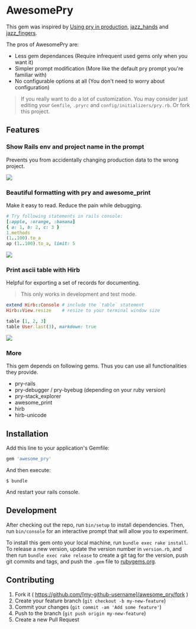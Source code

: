 # AwesomePry

This gem was inspired by [Using pry in production](https://bugsnag.com/blog/production-pry), [jazz_hands](https://github.com/nixme/jazz_hands) and [jazz_fingers](https://github.com/plribeiro3000/jazz_fingers).

The pros of AwesomePry are:

* Less gem dependances (Require infrequent used gems only when you want it)
* Simpler prompt modification (More like the default pry prompt you're familiar with)
* No configurable options at all (You don't need to worry about configuration)

> If you really want to do a lot of customization. You may consider just editing your `Gemfile`, `.pryrc` and `config/initializers/pry.rb`. Or fork this project.

## Features

### Show Rails env and project name in the prompt

Prevents you from accidentally changing production data to the wrong project.

![](http://i.imgur.com/fVDu0Oj.png)

### Beautiful formatting with pry and awesome_print

Make it easy to read. Reduce the pain while debugging.

```ruby
# Try following statements in rails console:
[:apple, :orange, :banana]
{ a: 1, b: 2, c: 3 }
1.methods
(1..100).to_a
ap (1..100).to_a, limit: 5
```

![](http://i.imgur.com/I5zE8Jp.png)

### Print ascii table with Hirb

Helpful for exporting a set of records for documenting.

> This only works in development and test mode.

```ruby
extend Hirb::Console # include the `table` statement
Hirb::View.resize    # resize to your terminal window size

table [1, 2, 3]
table User.last(3), markdown: true
```

![](http://i.imgur.com/KRqvaBA.png)

### More

This gem depends on following gems. Thus you can use all functionalities they provide.

* pry-rails
* pry-debugger / pry-byebug (depending on your ruby version)
* pry-stack_explorer
* awesome_print
* hirb
* hirb-unicode

## Installation

Add this line to your application's Gemfile:

```ruby
gem 'awesome_pry'
```

And then execute:

    $ bundle

And restart your rails console.

## Development

After checking out the repo, run `bin/setup` to install dependencies. Then, run `bin/console` for an interactive prompt that will allow you to experiment.

To install this gem onto your local machine, run `bundle exec rake install`. To release a new version, update the version number in `version.rb`, and then run `bundle exec rake release` to create a git tag for the version, push git commits and tags, and push the `.gem` file to [rubygems.org](https://rubygems.org).

## Contributing

1. Fork it ( https://github.com/[my-github-username]/awesome_pry/fork )
2. Create your feature branch (`git checkout -b my-new-feature`)
3. Commit your changes (`git commit -am 'Add some feature'`)
4. Push to the branch (`git push origin my-new-feature`)
5. Create a new Pull Request
